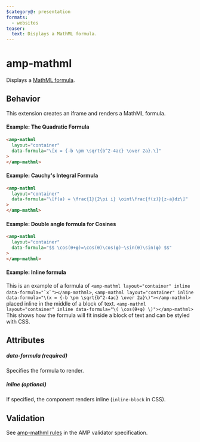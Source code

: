 ```yaml
---
$category@: presentation
formats:
  - websites
teaser:
  text: Displays a MathML formula.
---
```


<!--
Copyright 2018 The AMP HTML Authors. All Rights Reserved.

Licensed under the Apache License, Version 2.0 (the "License");
you may not use this file except in compliance with the License.
You may obtain a copy of the License at

      http://www.apache.org/licenses/LICENSE-2.0

Unless required by applicable law or agreed to in writing, software
distributed under the License is distributed on an "AS-IS" BASIS,
WITHOUT WARRANTIES OR CONDITIONS OF ANY KIND, either express or implied.
See the License for the specific language governing permissions and
limitations under the License.
-->

# amp-mathml

Displays a <a href="https://www.w3.org/Math/">MathML formula</a>.

## Behavior

This extension creates an iframe and renders a MathML formula.

#### Example: The Quadratic Formula

```html
<amp-mathml
  layout="container"
  data-formula="\[x = {-b \pm \sqrt{b^2-4ac} \over 2a}.\]"
>
</amp-mathml>
```

#### Example: Cauchy's Integral Formula

```html
<amp-mathml
  layout="container"
  data-formula="\[f(a) = \frac{1}{2\pi i} \oint\frac{f(z)}{z-a}dz\]"
>
</amp-mathml>
```

#### Example: Double angle formula for Cosines

```html
<amp-mathml
  layout="container"
  data-formula="$$ \cos(θ+φ)=\cos(θ)\cos(φ)−\sin(θ)\sin(φ) $$"
>
</amp-mathml>
```

#### Example: Inline formula

This is an example of a formula of `` <amp-mathml layout="container" inline data-formula="`x`"></amp-mathml> ``, `<amp-mathml layout="container" inline data-formula="\(x = {-b \pm \sqrt{b^2-4ac} \over 2a}\)"></amp-mathml>` placed inline in the middle of a block of text. `<amp-mathml layout="container" inline data-formula="\( \cos(θ+φ) \)"></amp-mathml>` This shows how the formula will fit inside a block of text and can be styled with CSS.

## Attributes

##### data-formula (required)

Specifies the formula to render.

##### inline (optional)

If specified, the component renders inline (`inline-block` in CSS).

## Validation

See [amp-mathml rules](https://github.com/ampproject/amphtml/blob/master/extensions/amp-mathml/validator-amp-mathml.protoascii) in the AMP validator specification.
